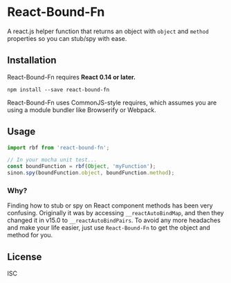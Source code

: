 React-Bound-Fn
=========================

A react.js helper function that returns an object with `object` and `method` properties so you can stub/spy with ease.

## Installation

React-Bound-Fn requires **React 0.14 or later.**

```
npm install --save react-bound-fn
```

React-Bound-Fn uses CommonJS-style requires, which assumes you are using a module bundler like Browserify or Webpack.

## Usage

```jsx
import rbf from 'react-bound-fn';

// In your mocha unit test...
const boundFunction = rbf(Object, 'myFunction');
sinon.spy(boundFunction.object, boundFunction.method);
```

### Why?

Finding how to stub or spy on React component methods has been very confusing. Originally it was by accessing `__reactAutoBindMap`, and then they changed it in v15.0 to `__reactAutoBindPairs`. To avoid any more headaches and make your life easier, just use `React-Bound-Fn` to get the object and method for you.

## License

ISC
